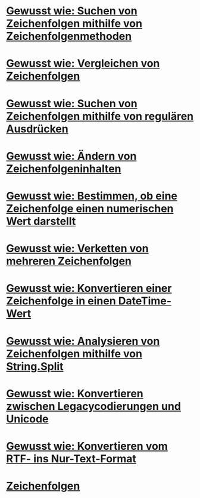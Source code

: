 # [Gewusst wie: Suchen von Zeichenfolgen mithilfe von Zeichenfolgenmethoden](how-to-search-strings-using-string-methods.md)
# [Gewusst wie: Vergleichen von Zeichenfolgen](how-to-compare-strings.md)
# [Gewusst wie: Suchen von Zeichenfolgen mithilfe von regulären Ausdrücken](how-to-search-strings-using-regular-expressions.md)
# [Gewusst wie: Ändern von Zeichenfolgeninhalten](how-to-modify-string-contents.md)
# [Gewusst wie: Bestimmen, ob eine Zeichenfolge einen numerischen Wert darstellt](how-to-determine-whether-a-string-represents-a-numeric-value.md)
# [Gewusst wie: Verketten von mehreren Zeichenfolgen](how-to-concatenate-multiple-strings.md)
# [Gewusst wie: Konvertieren einer Zeichenfolge in einen DateTime-Wert](how-to-convert-a-string-to-a-datetime.md)
# [Gewusst wie: Analysieren von Zeichenfolgen mithilfe von String.Split ](how-to-parse-strings-using-string-split.md)
# [Gewusst wie: Konvertieren zwischen Legacycodierungen und Unicode](how-to-convert-between-legacy-encodings-and-unicode.md)
# [Gewusst wie: Konvertieren vom RTF- ins Nur-Text-Format](how-to-convert-rtf-to-plain-text.md)
# [Zeichenfolgen](index.md)
